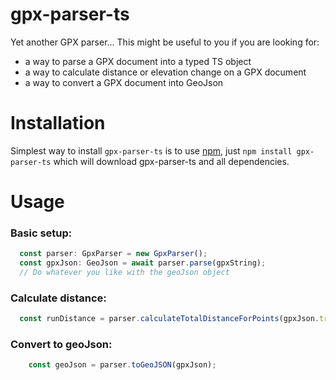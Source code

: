 gpx-parser-ts
===========

Yet another GPX parser... This might be useful to you if you are looking for:
* a way to parse a GPX document into a typed TS object
* a way to calculate distance or elevation change on a GPX document
* a way to convert a GPX document into GeoJson

Installation
============

Simplest way to install `gpx-parser-ts` is to use [npm](http://npmjs.org), just `npm
install gpx-parser-ts` which will download gpx-parser-ts and all dependencies.

Usage
=====

### Basic setup:

```javascript
  const parser: GpxParser = new GpxParser();
  const gpxJson: GeoJson = await parser.parse(gpxString);
  // Do whatever you like with the geoJson object
```

### Calculate distance:

```javascript
  const runDistance = parser.calculateTotalDistanceForPoints(gpxJson.trk[0].trkseg.trkpt)  
```
### Convert to geoJson:

```javascript
    const geoJson = parser.toGeoJSON(gpxJson);
```